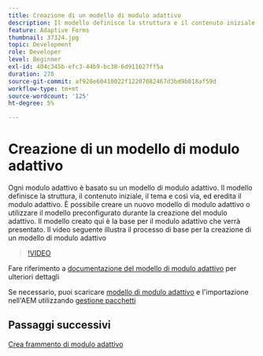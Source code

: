 ```yaml
---
title: Creazione di un modello di modulo adattivo
description: Il modello definisce la struttura e il contenuto iniziale del modulo adattivo.
feature: Adaptive Forms
thumbnail: 37324.jpg
topic: Development
role: Developer
level: Beginner
exl-id: 404c345b-efc3-44b9-bc38-6d911627ff5a
duration: 278
source-git-commit: af928e60410022f12207082467d3bd9b818af59d
workflow-type: tm+mt
source-wordcount: '125'
ht-degree: 5%

---
```


# Creazione di un modello di modulo adattivo

Ogni modulo adattivo è basato su un modello di modulo adattivo. Il modello definisce la struttura, il contenuto iniziale, il tema e così via, ed eredita il modulo adattivo. È possibile creare un nuovo modello di modulo adattivo o utilizzare il modello preconfigurato durante la creazione del modulo adattivo.
Il modello creato qui è la base per il modulo adattivo che verrà presentato.
Il video seguente illustra il processo di base per la creazione di un modello di modulo adattivo

>[!VIDEO](https://video.tv.adobe.com/v/37324?quality=12&learn=on)

Fare riferimento a [documentazione del modello di modulo adattivo](https://experienceleague.adobe.com/docs/experience-manager-65/forms/adaptive-forms-advanced-authoring/template-editor.html) per ulteriori dettagli

Se necessario, puoi scaricare [modello di modulo adattivo](assets/peak-application-template.zip) e l&#39;importazione nell&#39;AEM utilizzando [gestione pacchetti](http://localhost:4502/crx/packmgr/index.jsp)

## Passaggi successivi

[Crea frammento di modulo adattivo](./create-form-fragment.md)

